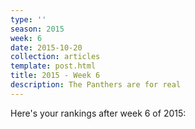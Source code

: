 ```yaml
---
type: ''
season: 2015
week: 6
date: 2015-10-20
collection: articles
template: post.html
title: 2015 - Week 6
description: The Panthers are for real
---
```


Here's your rankings after week 6 of 2015:

